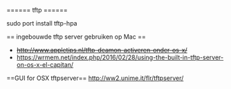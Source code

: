 ====== tftp ======

  sudo port install tftp-hpa

== ingebouwde tftp server gebruiken op Mac ==
* <del>http://www.appletips.nl/tftp-deamon-activeren-onder-os-x/</del>
* https://wrmem.net/index.php/2016/02/28/using-the-built-in-tftp-server-on-os-x-el-capitan/

==GUI for OSX tftpserver==
http://ww2.unime.it/flr/tftpserver/